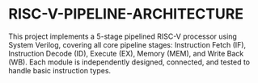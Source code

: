# RISC-V-PIPELINE-ARCHITECTURE
This project implements a 5-stage pipelined RISC-V processor using System Verilog, covering all core pipeline stages: Instruction Fetch (IF), Instruction Decode (ID), Execute (EX), Memory (MEM), and Write Back (WB). Each module is independently designed, connected, and tested to handle basic instruction types.
